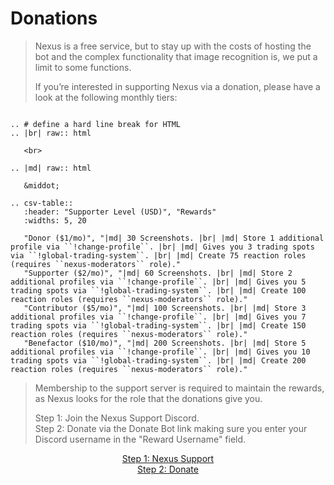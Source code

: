 # Donations

> Nexus is a free service, but to stay up with the costs of hosting the bot and the complex functionality that image recognition is, we put a limit to some functions.
>
> If you’re interested in supporting Nexus via a donation, please have a look at the following  monthly tiers:
>

```eval_rst

.. # define a hard line break for HTML
.. |br| raw:: html

   <br>

.. |md| raw:: html

   &middot;

.. csv-table::
   :header: "Supporter Level (USD)", "Rewards"
   :widths: 5, 20
   
   "Donor ($1/mo)", "|md| 30 Screenshots. |br| |md| Store 1 additional profile via ``!change-profile``. |br| |md| Gives you 3 trading spots via ``!global-trading-system``. |br| |md| Create 75 reaction roles (requires ``nexus-moderators`` role)."
   "Supporter ($2/mo)", "|md| 60 Screenshots. |br| |md| Store 2 additional profiles via ``!change-profile``. |br| |md| Gives you 5 trading spots via ``!global-trading-system``. |br| |md| Create 100 reaction roles (requires ``nexus-moderators`` role)."
   "Contributor ($5/mo)", "|md| 100 Screenshots. |br| |md| Store 3 additional profiles via ``!change-profile``. |br| |md| Gives you 7 trading spots via ``!global-trading-system``. |br| |md| Create 150 reaction roles (requires ``nexus-moderators`` role)."
   "Benefactor ($10/mo)", "|md| 200 Screenshots. |br| |md| Store 5 additional profiles via ``!change-profile``. |br| |md| Gives you 10 trading spots via ``!global-trading-system``. |br| |md| Create 200 reaction roles (requires ``nexus-moderators`` role)."
```

> Membership to the support server is required to maintain the rewards, as Nexus looks for the role that the donations give you.
>
> Step 1: Join the Nexus Support Discord.<br>Step 2: Donate via the Donate Bot link making sure you enter your Discord username in the "Reward Username" field.

<div align="center"><a class="donate_button" href="https://discord.gg/8PnNrEPhhe" target="_blank">Step 1: Nexus Support</a></div>

<div align="center"><a class="donate_button" href="https://donatebot.io/checkout/770303285550645278" target="_blank">Step 2: Donate</a></div>
